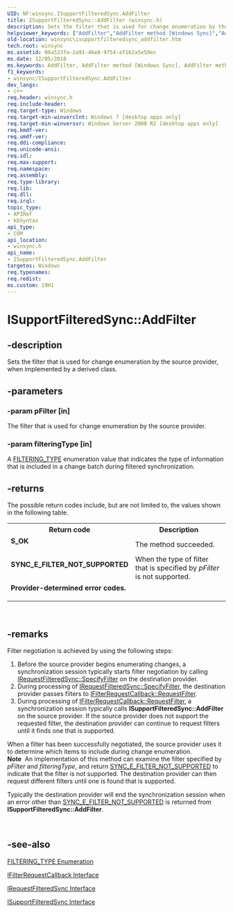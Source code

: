 ```yaml
---
UID: NF:winsync.ISupportFilteredSync.AddFilter
title: ISupportFilteredSync::AddFilter (winsync.h)
description: Sets the filter that is used for change enumeration by the source provider, when implemented by a derived class.helpviewer_keywords: ["AddFilter","AddFilter method [Windows Sync]","AddFilter method [Windows Sync]","ISupportFilteredSync interface","ISupportFilteredSync interface [Windows Sync]","AddFilter method","ISupportFilteredSync.AddFilter","ISupportFilteredSync::AddFilter","winsync.isupportfilteredsync_addfilter","winsync/ISupportFilteredSync::AddFilter"]
old-location: winsync\isupportfilteredsync_addfilter.htm
tech.root: winsync
ms.assetid: 00a533fa-2a91-46e8-9754-af162a5e59ec
ms.date: 12/05/2018
ms.keywords: AddFilter, AddFilter method [Windows Sync], AddFilter method [Windows Sync],ISupportFilteredSync interface, ISupportFilteredSync interface [Windows Sync],AddFilter method, ISupportFilteredSync.AddFilter, ISupportFilteredSync::AddFilter, winsync.isupportfilteredsync_addfilter, winsync/ISupportFilteredSync::AddFilter
f1_keywords:
- winsync/ISupportFilteredSync.AddFilter
dev_langs:
- c++
req.header: winsync.h
req.include-header: 
req.target-type: Windows
req.target-min-winverclnt: Windows 7 [desktop apps only]
req.target-min-winversvr: Windows Server 2008 R2 [desktop apps only]
req.kmdf-ver: 
req.umdf-ver: 
req.ddi-compliance: 
req.unicode-ansi: 
req.idl: 
req.max-support: 
req.namespace: 
req.assembly: 
req.type-library: 
req.lib: 
req.dll: 
req.irql: 
topic_type:
- APIRef
- kbSyntax
api_type:
- COM
api_location:
- winsync.h
api_name:
- ISupportFilteredSync.AddFilter
targetos: Windows
req.typenames: 
req.redist: 
ms.custom: 19H1
---
```


# ISupportFilteredSync::AddFilter


## -description


Sets the filter that is used for change enumeration by the source provider, when implemented by a derived class.


## -parameters




### -param pFilter [in]

The filter that is used for change enumeration by the source provider.


### -param filteringType [in]

A <a href="https://docs.microsoft.com/windows/win32/api/winsync/ne-winsync-filtering_type">FILTERING_TYPE</a> enumeration value that indicates the type of information that is included in a change batch during filtered synchronization.


## -returns



The possible return codes include, but are not limited to, the values shown in the following table.

<table>
<tr>
<th>Return code</th>
<th>Description</th>
</tr>
<tr>
<td width="40%">
<dl>
<dt><b>S_OK</b></dt>
</dl>
</td>
<td width="60%">
The method succeeded.

</td>
</tr>
<tr>
<td width="40%">
<dl>
<dt><b>SYNC_E_FILTER_NOT_SUPPORTED</b></dt>
</dl>
</td>
<td width="60%">
When the type of filter that is specified by <i>pFilter</i> is not supported.

</td>
</tr>
<tr>
<td width="40%">
<dl>
<dt><b>Provider-determined error codes.</b></dt>
</dl>
</td>
<td width="60%"></td>
</tr>
</table>
 




## -remarks



Filter negotiation is achieved by using the following steps:

<ol>
<li>Before the source provider begins enumerating changes, a synchronization session typically starts filter negotiation by calling <a href="https://docs.microsoft.com/previous-versions/windows/desktop/api/winsync/nf-winsync-ifilterrequestcallback-requestfilter">IRequestFilteredSync::SpecifyFilter</a> on the destination provider.</li>
<li>During processing of <a href="https://docs.microsoft.com/previous-versions/windows/desktop/api/winsync/nf-winsync-ifilterrequestcallback-requestfilter">IRequestFilteredSync::SpecifyFilter</a>, the destination provider passes filters to <a href="https://docs.microsoft.com/previous-versions/windows/desktop/api/winsync/nf-winsync-ifilterrequestcallback-requestfilter">IFilterRequestCallback::RequestFilter</a>.</li>
<li>During processing of <a href="https://docs.microsoft.com/previous-versions/windows/desktop/api/winsync/nf-winsync-ifilterrequestcallback-requestfilter">IFilterRequestCallback::RequestFilter</a>, a synchronization session typically calls <b>ISupportFilteredSync::AddFilter</b> on the source provider. If the source provider does not support the requested filter, the destination provider can continue to request filters until it finds one that is supported.</li>
</ol>
When a filter has been successfully negotiated, the source provider uses it to determine which items to include during change enumeration.

<div class="alert"><b>Note</b>  An implementation of this method can examine the filter specified by <i>pFilter</i> and <i>filteringType</i>, and return <a href="https://docs.microsoft.com/previous-versions/windows/desktop/winsync/windows-sync-error-codes">SYNC_E_FILTER_NOT_SUPPORTED</a> to indicate that the filter is not supported. The destination provider can then request different filters until one is found that is supported.<p class="note">Typically the destination provider will end the synchronization session when an error other than <a href="https://docs.microsoft.com/previous-versions/windows/desktop/winsync/windows-sync-error-codes">SYNC_E_FILTER_NOT_SUPPORTED</a> is returned from <b>ISupportFilteredSync::AddFilter</b>.

</div>
<div> </div>



## -see-also




<a href="https://docs.microsoft.com/windows/win32/api/winsync/ne-winsync-filtering_type">FILTERING_TYPE Enumeration</a>



<a href="https://docs.microsoft.com/previous-versions/windows/desktop/api/winsync/nn-winsync-ifilterrequestcallback">IFilterRequestCallback Interface</a>



<a href="https://docs.microsoft.com/previous-versions/windows/desktop/api/winsync/nn-winsync-irequestfilteredsync">IRequestFilteredSync Interface</a>



<a href="https://docs.microsoft.com/previous-versions/windows/desktop/api/winsync/nn-winsync-isupportfilteredsync">ISupportFilteredSync Interface</a>
 

 

